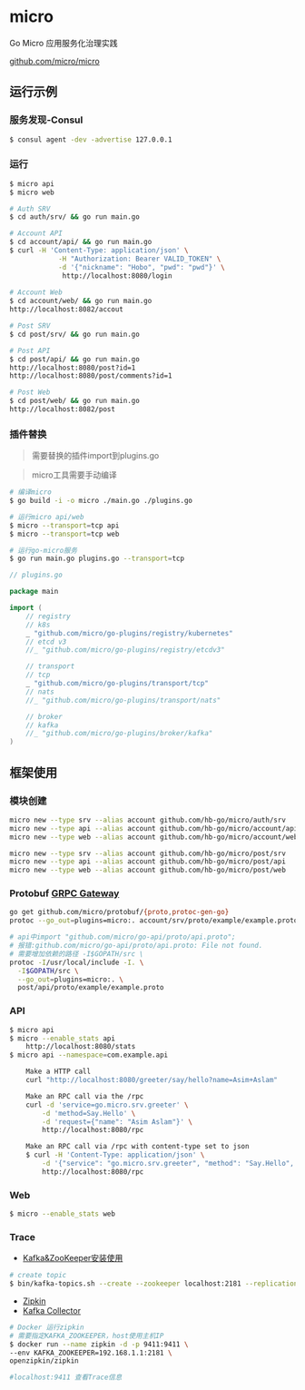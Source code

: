 # micro
Go Micro 应用服务化治理实践

[github.com/micro/micro](http://github.com/micro/micro)

## 运行示例

### 服务发现-Consul
```bash
$ consul agent -dev -advertise 127.0.0.1
```

### 运行
```bash
$ micro api
$ micro web

# Auth SRV
$ cd auth/srv/ && go run main.go

# Account API
$ cd account/api/ && go run main.go
$ curl -H 'Content-Type: application/json' \
            -H "Authorization: Bearer VALID_TOKEN" \
            -d '{"nickname": "Hobo", "pwd": "pwd"}' \
             http://localhost:8080/login
             
# Account Web
$ cd account/web/ && go run main.go
http://localhost:8082/accout

# Post SRV
$ cd post/srv/ && go run main.go

# Post API
$ cd post/api/ && go run main.go
http://localhost:8080/post?id=1
http://localhost:8080/post/comments?id=1

# Post Web
$ cd post/web/ && go run main.go
http://localhost:8082/post
```

### 插件替换
> 需要替换的插件import到plugins.go

> micro工具需要手动编译
```bash
# 编译micro
$ go build -i -o micro ./main.go ./plugins.go

# 运行micro api/web
$ micro --transport=tcp api
$ micro --transport=tcp web

# 运行go-micro服务
$ go run main.go plugins.go --transport=tcp
```
```go
// plugins.go

package main

import (
	// registry
	// k8s
	_ "github.com/micro/go-plugins/registry/kubernetes"
	// etcd v3
	//_ "github.com/micro/go-plugins/registry/etcdv3"

	// transport
	// tcp
	_ "github.com/micro/go-plugins/transport/tcp"
	// nats
	//_ "github.com/micro/go-plugins/transport/nats"

	// broker
	// kafka
	//_ "github.com/micro/go-plugins/broker/kafka"
)
```

## 框架使用

### 模块创建
```bash
micro new --type srv --alias account github.com/hb-go/micro/auth/srv
micro new --type api --alias account github.com/hb-go/micro/account/api
micro new --type web --alias account github.com/hb-go/micro/account/web

micro new --type srv --alias account github.com/hb-go/micro/post/srv
micro new --type api --alias account github.com/hb-go/micro/post/api
micro new --type web --alias account github.com/hb-go/micro/post/web
```

### Protobuf [GRPC Gateway](https://micro.mu/docs/grpc-gateway.html)
```bash
go get github.com/micro/protobuf/{proto,protoc-gen-go}
protoc --go_out=plugins=micro:. account/srv/proto/example/example.proto

# api中import "github.com/micro/go-api/proto/api.proto";
# 报错:github.com/micro/go-api/proto/api.proto: File not found.
# 需要增加依赖的路径 -I$GOPATH/src \
protoc -I/usr/local/include -I. \
  -I$GOPATH/src \
  --go_out=plugins=micro:. \
  post/api/proto/example/example.proto
```

### API
```bash
$ micro api
$ micro --enable_stats api
    http://localhost:8080/stats
$ micro api --namespace=com.example.api

    Make a HTTP call
    curl "http://localhost:8080/greeter/say/hello?name=Asim+Aslam"

    Make an RPC call via the /rpc
    curl -d 'service=go.micro.srv.greeter' \
        -d 'method=Say.Hello' \
        -d 'request={"name": "Asim Aslam"}' \
        http://localhost:8080/rpc

    Make an RPC call via /rpc with content-type set to json
    $ curl -H 'Content-Type: application/json' \
        -d '{"service": "go.micro.srv.greeter", "method": "Say.Hello", "request": {"name": "Asim Aslam"}}' \
        http://localhost:8080/rpc
```

### Web
```bash
$ micro --enable_stats web
```
	
### Trace
- [Kafka&ZooKeeper安装使用](https://kafka.apache.org/quickstart)
```bash
# create topic
$ bin/kafka-topics.sh --create --zookeeper localhost:2181 --replication-factor 1 --partitions 1 --topic zipkin
```
- [Zipkin](https://github.com/openzipkin/zipkin)
- [Kafka Collector](https://github.com/openzipkin/zipkin/tree/master/zipkin-server#kafka-collector)
```bash
# Docker 运行zipkin
# 需要指定KAFKA_ZOOKEEPER，host使用主机IP
$ docker run --name zipkin -d -p 9411:9411 \
--env KAFKA_ZOOKEEPER=192.168.1.1:2181 \
openzipkin/zipkin

#localhost:9411 查看Trace信息
```